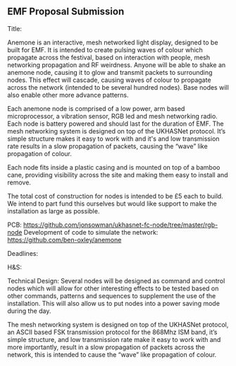 EMF Proposal Submission
-----------------------

Title:

Anemone is an interactive, mesh networked light display, designed to be built for EMF. It is intended to create pulsing waves of colour which propagate across the festival, based on interaction with people, mesh networking propagation and RF weirdness. Anyone will be able to shake an anemone node, causing it to glow and transmit packets to surrounding nodes. This effect will cascade, causing waves of colour to propagate across the network (intended to be several hundred nodes). Base nodes will also enable other more advance patterns.

Each anemone node is comprised of a low power, arm based microprocessor, a vibration sensor, RGB led and mesh networking radio. Each node is battery powered and should last for the duration of EMF. The mesh networking system is designed on top of the UKHASNet protocol. It’s simple structure makes it easy to work with and it's and low transmission rate results in a slow propagation of packets, causing the “wave” like propagation of colour. 

Each node fits inside a plastic casing and is mounted on top of a bamboo cane, providing visibility across the site and making them easy to install and remove.

The total cost of construction for nodes is intended to be £5 each to build. We intend to part fund this ourselves but would like support to make the installation as large as possible. 

PCB:
https://github.com/jonsowman/ukhasnet-fc-node/tree/master/rgb-node
Development of code to simulate the network:
https://github.com/ben-oxley/anemone

Deadlines:

H&S:

Technical Design:
Several nodes will be designed as command and control nodes which will allow for other interesting effects to be tested based on other commands, patterns and sequences to supplement the use of the installation. This will also allow us to put nodes into a power saving mode during the day.

The mesh networking system is designed on top of the UKHASNet protocol, an ASCII based FSK transmission protocol for the 868Mhz ISM band, it’s simple structure, and low transmission rate make it easy to work with and more importantly, result in a slow propagation of packets across the network, this is intended to cause the “wave” like propagation of colour.